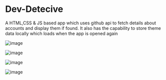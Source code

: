 # Dev-Detecive
A HTML,CSS &amp; JS based app which uses github api to fetch details about accounts and display them if found. It also has the capability to store theme data locally which loads when the app is opened again


![image](https://user-images.githubusercontent.com/58290134/224487907-b3cf5c53-3a4e-4ba7-a5c6-4f21cceecea5.png)


![image](https://user-images.githubusercontent.com/58290134/224487920-f0c1ec55-a456-4fd1-92b4-ca7f0dcf5007.png)


![image](https://user-images.githubusercontent.com/58290134/224487935-dbb8c3f1-86d2-43a6-83bb-ad2655e04ce8.png)


![image](https://user-images.githubusercontent.com/58290134/224487951-119a8d2d-7152-41cf-a69d-88af2f40c696.png)


